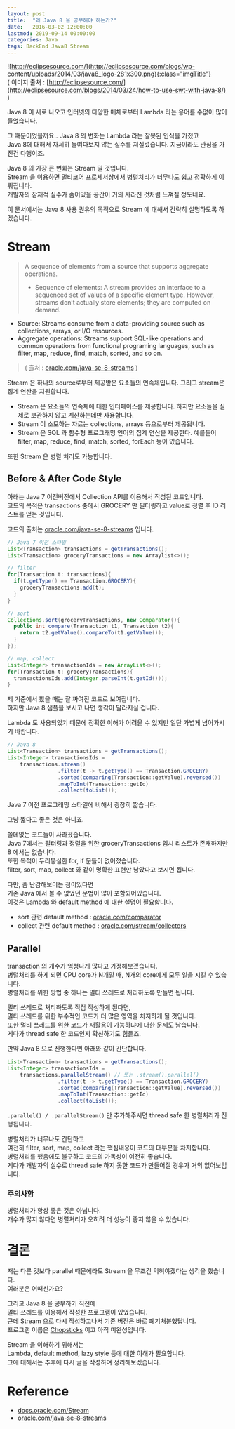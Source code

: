 ```yaml
---
layout: post
title:  "왜 Java 8 을 공부해야 하는가?"
date:   2016-03-02 12:00:00 
lastmod: 2019-09-14 00:00:00 
categories: Java
tags: BackEnd Java8 Stream
---
```


![http://eclipsesource.com/](http://eclipsesource.com/blogs/wp-content/uploads/2014/03/java8_logo-281x300.png){:class="imgTitle"}  
( 이미지 출처 : [http://eclipsesource.com/](http://eclipsesource.com/blogs/2014/03/24/how-to-use-swt-with-java-8/) )  

Java 8 이 새로 나오고 인터넷의 다양한 매체로부터 Lambda 라는 용어를 수없이 많이 들었습니다.  

그 때문이었을까요.. Java 8 의 변화는 Lambda 라는 잘못된 인식을 가졌고  
Java 8에 대해서 자세히 들여다보지 않는 실수를 저질렀습니다. 지금이라도 관심을 가진건 다행이죠.  

Java 8 의 가장 큰 변화는 Stream 일 것입니다.  
Stream 을 이용하면 멀티코어 프로세서상에서 병렬처리가 너무나도 쉽고 정확하게 이뤄집니다.  
개발자의 잠재적 실수가 숨어있을 공간이 거의 사라진 것처럼 느껴질 정도네요.  

이 문서에서는 Java 8 사용 권유의 목적으로 Stream 에 대해서 간략히 설명하도록 하겠습니다.  

<!--more-->

# Stream  

> A sequence of elements from a source that supports aggregate operations.  
>
>  - Sequence of elements: A stream provides an interface to a sequenced set of values of a specific element type. However, streams don’t actually store elements; they are computed on demand.  
  - Source: Streams consume from a data-providing source such as collections, arrays, or I/O resources.  
  - Aggregate operations: Streams support SQL-like operations and common operations from functional programing languages, such as filter, map, reduce, find, match, sorted, and so on.   
>
> ( 출처 : [oracle.com/java-se-8-streams](http://www.oracle.com/technetwork/articles/java/ma14-java-se-8-streams-2177646.html) )

Stream 은 하나의 source로부터 제공받은 요소들의 연속체입니다. 그리고 stream은 집계 연산을 지원합니다.  
  
  * Stream 은 요소들의 연속체에 대한 인터페이스를 제공합니다. 하지만 요소들을 실제로 보관하지 않고 계산하는데만 사용합니다.  
  * Stream 이 소모하는 자료는 collections, arrays 등으로부터 제공됩니다.  
  * Stream 은 SQL 과 함수형 프로그래밍 언어의 집계 연산을 제공한다. 예를들어 filter, map, reduce, find, match, sorted, forEach 등이 있습니다.  

또한 Stream 은 병렬 처리도 가능합니다.


## Before & After Code Style

아래는 Java 7 이전버전에서  Collection API를 이용해서 작성된 코드입니다.  
코드의 목적은 transactions 중에서 GROCERY 만 필터링하고 value로 정렬 후 ID 리스트를 얻는 것입니다.  

코드의 출처는 [oracle.com/java-se-8-streams](http://www.oracle.com/technetwork/articles/java/ma14-java-se-8-streams-2177646.html) 입니다.  

~~~java
// Java 7 이전 스타일
List<Transaction> transactions = getTransactions();
List<Transaction> groceryTransactions = new Arraylist<>();

// filter
for(Transaction t: transactions){
  if(t.getType() == Transaction.GROCERY){
    groceryTransactions.add(t);
  }
}

// sort
Collections.sort(groceryTransactions, new Comparator(){
  public int compare(Transaction t1, Transaction t2){
    return t2.getValue().compareTo(t1.getValue());
  }
});

// map, collect
List<Integer> transactionIds = new ArrayList<>();
for(Transaction t: groceryTransactions){
  transactionsIds.add(Integer.parseInt(t.getId()));
}
~~~

제 기준에서 봤을 때는 잘 짜여진 코드로 보여집니다.  
하지만 Java 8 샘플을 보시고 나면 생각이 달라지실 겁니다.  

Lambda 도 사용되었기 때문에 정확한 이해가 어려울 수 있지만 일단 가볍게 넘어가시기 바랍니다.  

~~~java
// Java 8
List<Transaction> transactions = getTransactions();
List<Integer> transactionsIds = 
    transactions.stream()
                .filter(t -> t.getType() == Transaction.GROCERY)
                .sorted(comparing(Transaction::getValue).reversed())
                .mapToInt(Transaction::getId)
                .collect(toList());
~~~

Java 7 이전 프로그래밍 스타일에 비해서 굉장히 짧습니다.  

그냥 짧다고 좋은 것은 아니죠.  

쓸데없는 코드들이 사라졌습니다.  
Java 7에서는 필터링과 정렬을 위한 groceryTransactions 임시 리스트가 존재하지만 8 에서는 없습니다.  
또한 목적이 두리뭉실한 for, if 문들이 없어졌습니다.  
filter, sort, map, collect 와 같이 명확한 표현만 남았다고 보시면 됩니다.  

다만, 좀 난감해보이는 점이있다면  
기존 Java 에서 볼 수 없었던 문법이 많이 포함되어있습니다.  
이것은 Lambda 와 default method 에 대한 설명이 필요합니다.  

  * sort 관련 default method : [oracle.com/comparator](https://docs.oracle.com/javase/8/docs/api/java/util/Comparator.html)
  * collect 관련 default method : [oracle.com/stream/collectors](https://docs.oracle.com/javase/10/docs/api/java/util/stream/Collectors.html)

## Parallel
  
transaction 의 개수가 엄청나게 많다고 가정해보겠습니다.  
병렬처리를 하게 되면 CPU core가 N개일 때, N개의 core에게 모두 일을 시킬 수 있습니다.  
병렬처리를 위한 방법 중 하나는 멀티 쓰레드로 처리하도록 만들면 됩니다.  

멀티 쓰레드로 처리하도록 직접 작성하게 된다면,  
멀티 쓰레드를 위한 부수적인 코드가 더 많은 영역을 차지하게 될 것입니다.  
또한 멀티 쓰레드를 위한 코드가 재활용이 가능하냐에 대한 문제도 남습니다.  
게다가 thread safe 한 코드인지 확신하기도 힘들죠.  

만약 Java 8 으로 진행한다면 아래와 같이 간단합니다.  

~~~java
List<Transaction> transactions = getTransactions();
List<Integer> transactionsIds = 
    transactions.parallelStream() // 또는 .stream().parallel()
                .filter(t -> t.getType() == Transaction.GROCERY)
                .sorted(comparing(Transaction::getValue).reversed())
                .mapToInt(Transaction::getId)
                .collect(toList());
~~~

``` .parallel() / .parallelStream() ``` 만 추가해주시면 thread safe 한 병렬처리가 진행됩니다.  

병렬처리가 너무나도 간단하고  
여전히 filter, sort, map, collect 라는 핵심내용이 코드의 대부분을 차지합니다.  
병렬처리를 했음에도 불구하고 코드의 가독성이 여전히 좋습니다.  
게다가 개발자의 실수로 thread safe 하지 못한 코드가 만들어질 경우가 거의 없어보입니다.  

### 주의사항

병렬처리가 항상 좋은 것은 아닙니다.  
개수가 많지 않다면 병렬처리가 오히려 더 성능이 좋지 않을 수 있습니다.  

# 결론

저는 다른 것보다 parallel 때문에라도 Stream 을 무조건 익혀야겠다는 생각을 했습니다.  
여러분은 어떠신가요?  

그리고 Java 8 을 공부하기 직전에  
멀티 쓰레드를 이용해서 작성한 프로그램이 있었습니다.  
근데 Stream 으로 다시 작성하고나서 기존 버전은 바로 폐기처분했답니다.  
프로그램 이름은 [Chopsticks](https://github.com/dveamer/Chopsticks) 이고 아직 미완성입니다.  

Stream 을 이해하기 위해서는  
Lambda, default method, lazy style 등에 대한 이해가 필요합니다.  
그에 대해서는 추후에 다시 글을 작성하며 정리해보겠습니다.

# Reference
  * [docs.oracle.com/Stream](https://docs.oracle.com/javase/8/docs/api/java/util/stream/Stream.html)
  * [oracle.com/java-se-8-streams](http://www.oracle.com/technetwork/articles/java/ma14-java-se-8-streams-2177646.html)
